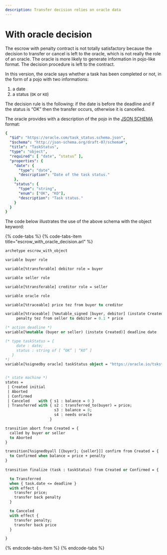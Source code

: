 ```yaml
---
description: Transfer decision relies on oracle data
---
```


# With oracle decision

The escrow with penalty contract is not totally satisfactory because the decision to transfer or cancel is left to the oracle, which is not really the role of an oracle. The oracle is more likely to generate information in pojo-like format. The decision procedure is left to the contract.

In this version, the oracle says whether a task has been completed or not, in the form of a pojo with two informations:

1. a date
2. a status \(`OK` or `KO`\)

The decision rule is the following: if the date is before the deadline and if the status is “OK” then the transfer occurs, otherwise it is cancelled.

The oracle provides with a description of the pojo in the [JSON SCHEMA](https://json-schema.org/) format:

```yaml
{
  "$id": "https://oracle.com/task_status.schema.json",
  "$schema": "http://json-schema.org/draft-07/schema#",
  "title": "TaskStatus",
  "type": "object",
  "required": [ "date", “status” ],
  "properties": {
    "date": {
      "type": "date",
      "description": "Date of the task status."
    },
    "status": {
      "type": "string",
      "enum": ["OK", "KO"],
      "description": "Task status."
    }
  }
}
```

The code below illustrates the use of the above schema with the object keyword:

{% code-tabs %}
{% code-tabs-item title="escrow\_with\_oracle\_decision.arl" %}
```ocaml
archetype escrow_with_object

variable buyer role

variable[%transferable] debitor role = buyer

variable seller role

variable[%transferable] creditor role = seller

variable oracle role

variable[%traceable] price tez from buyer to creditor 

variable[%traceable] [%mutable_signed [buyer, debitor] (instate Created)] 
     penalty tez from seller to debitor = 0.1 * price

(* action deadline *)
variable[%mutable (buyer or seller) (instate Created)] deadline date

(* type taskStatus = { 
     date : date;
     status : string of [ “OK” | “KO” ] 
   }
*)
variable[%signedby oracle] taskStatus object = "https://oracle.io/tskstat.schema.json"


(* state machine *)
states =
 | Created initial
 | Aborted
 | Confirmed      
 | Canceled    with { s1 : balance = 0 }        
 | Transferred with { s2 : transferred_to(buyer) = price;
                      s3 : balance = 0;
                      s4 : needs oracle
                    }

transition abort from Created = {
  called by buyer or seller
  to Aborted
}

transition[%signedbyall [{buyer}; {seller}]] confirm from Created = {
  to Confirmed when balance = price + penalty
}
 
transition finalize (task : taskStatus) from Created or Confirmed = {

  to Transferred 
  when { task.date <= deadline }
  with effect {
    transfer price; 
    transfer back penalty
  }

  to Canceled
  with effect {
    transfer penalty;
    transfer back price
  }

}

```
{% endcode-tabs-item %}
{% endcode-tabs %}

